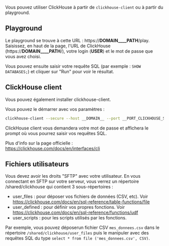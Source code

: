 Vous pouvez utiliser ClickHouse à partir de `clickhouse-client` ou à partir
du playground.

## Playground

Le playground se trouve à cette URL : https://__DOMAIN____PATH__/play.
Saisissez, en haut de la page, l'URL de ClickHouse (https://__DOMAIN____PATH__/),
votre login (__USER__) et le mot de passe que vous avez choisi.

Vous pouvez ensuite saisir votre requête SQL (par exemple : `SHOW DATABASES;`)
et cliquer sur "Run" pour voir le résultat.

## ClickHouse client

Vous pouvez également installer clickhouse-client.

Vous pouvez le démarrer avec vos paramètres :

```bash
clickhouse-client --secure --host __DOMAIN__ --port __PORT_CLICKHOUSE_SECURE__ --user __USER__
```

ClickHouse client vous demandera votre mot de passe et affichera le prompt où
vous pourrez saisir vos requêtes SQL.

Plus d'info sur la page officielle : https://clickhouse.com/docs/en/interfaces/cli

## Fichiers utilisateurs

Vous devez avoir les droits "SFTP" avec votre utilisateur.
En vous connectant en SFTP sur votre serveur, vous verrez un répertoire
/shared/clickhouse qui contient 3 sous-répertoires :

- user_files : pour déposer vos fichiers de données (CSV, etc). 
  Voir https://clickhouse.com/docs/en/sql-reference/table-functions/file
- user_defined : pour définir vos propres fonctions.
  Voir https://clickhouse.com/docs/en/sql-reference/functions/udf
- user_scripts : pour les scripts utilisés par les fonctions.

Par exemple, vous pouvez déposerun fichier CSV `mes_donnees.csv` dans le 
répertoire `/shared/clickhouse/user_files` puis le manipuler avec des requêtes
SQL du type `select * from file ('mes_donnees.csv', CSV)`.
